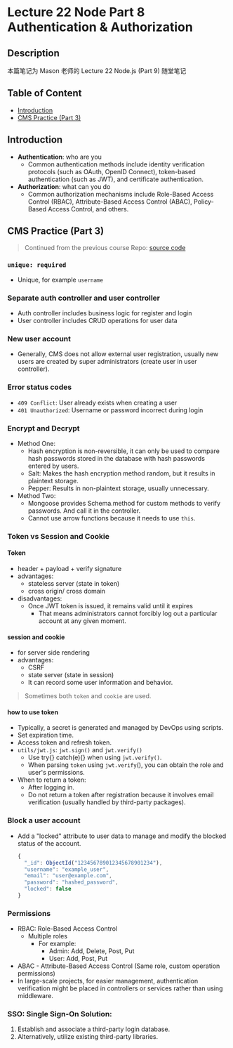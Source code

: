 # Lecture 22 Node Part 8 Authentication & Authorization
## Description
本篇笔记为 Mason 老师的 Lecture 22 Node.js (Part 9) 随堂笔记
## Table of Content
- [Introduction](#introduction)
- [CMS Practice (Part 3)](#cms-practice-part-3)
## Introduction
- **Authentication**: who are you
   - Common authentication methods include identity verification protocols (such as OAuth, OpenID Connect), token-based authentication (such as JWT), and certificate authentication.
- **Authorization**: what can you do
  - Common authorization mechanisms include Role-Based Access Control (RBAC), Attribute-Based Access Control (ABAC), Policy-Based Access Control, and others.
## CMS Practice (Part 3)
> Continued from the previous course
> Repo: [source code](https://github.com/LazeBear/jr-fullstack-notes-21/tree/8e5ef171225e46574986d9777f89ac69a29065d2/jr-cms)
### `unique: required` 
- Unique, for example `username`
### Separate auth controller and user controller
- Auth controller includes business logic for register and login
- User controller includes CRUD operations for user data
### New user account
- Generally, CMS does not allow external user registration, usually new users are created by super administrators (create user in user controller).
### Error status codes
- `409 Conflict`: User already exists when creating a user
- `401 Unauthorized`: Username or password incorrect during login
### Encrypt and Decrypt
- Method One:
  - Hash encryption is non-reversible, it can only be used to compare hash passwords stored in the database with hash passwords entered by users.
  - Salt: Makes the hash encryption method random, but it results in plaintext storage.
  - Pepper: Results in non-plaintext storage, usually unnecessary.
- Method Two:
  - Mongoose provides Schema.method for custom methods to verify passwords. And call it in the controller.
  - Cannot use arrow functions because it needs to use `this`.
### Token vs Session and Cookie
#### Token
- header + payload + verify signature
- advantages:
  - stateless server (state in token)
  - cross origin/ cross domain
- disadvantages:
  - Once JWT token is issued, it remains valid until it expires
    - That means administrators cannot forcibly log out a particular account at any given moment.
#### session and cookie
- for server side rendering
- advantages:
  - CSRF
  - state server (state in session)
  - It can record some user information and behavior.
> Sometimes both `token` and `cookie` are used.
#### how to use token
- Typically, a secret is generated and managed by DevOps using scripts.
- Set expiration time.
- Access token and refresh token.
- `utils/jwt.js`: `jwt.sign()` and `jwt.verify()`
  - Use try{} catch(e){} when using `jwt.verify()`.
  - When parsing `token` using `jwt.verify`(), you can obtain the role and user's permissions.
- When to return a token:
  - After logging in.
  - Do not return a token after registration because it involves email verification (usually handled by third-party packages).
### Block a user account
- Add a "locked" attribute to user data to manage and modify the blocked status of the account.
  ```js
  {
    "_id": ObjectId("123456789012345678901234"),
    "username": "example_user",
    "email": "user@example.com",
    "password": "hashed_password",
    "locked": false
  }

  ```
### Permissions
- RBAC: Role-Based Access Control
  - Multiple roles
    - For example:
      - Admin: Add, Delete, Post, Put
      - User: Add, Post, Put
- ABAC - Attribute-Based Access Control (Same role, custom operation permissions)
- In large-scale projects, for easier management, authentication verification might be placed in controllers or services rather than using middleware.
### SSO: Single Sign-On Solution:
1. Establish and associate a third-party login database.
2. Alternatively, utilize existing third-party libraries.

